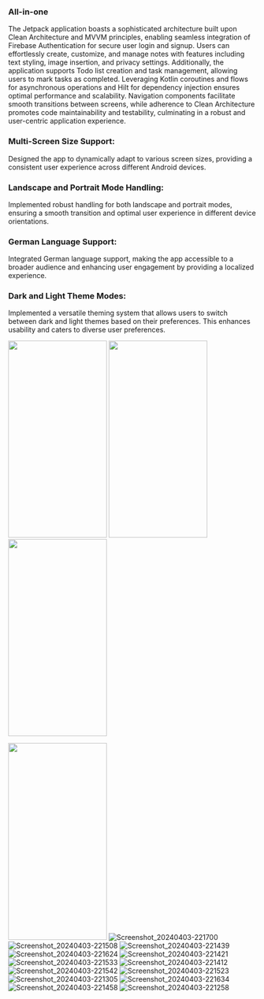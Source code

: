 

### All-in-one

The Jetpack application boasts a sophisticated architecture built upon Clean Architecture and MVVM principles, enabling seamless integration of Firebase Authentication for secure user login and signup. Users can effortlessly create, customize, and manage notes with features including text styling, image insertion, and privacy settings. Additionally, the application supports Todo list creation and task management, allowing users to mark tasks as completed. Leveraging Kotlin coroutines and flows for asynchronous operations and Hilt for dependency injection ensures optimal performance and scalability. Navigation components facilitate smooth transitions between screens, while adherence to Clean Architecture promotes code maintainability and testability, culminating in a robust and user-centric application experience.

### Multi-Screen Size Support:
Designed the app to dynamically adapt to various screen sizes, providing a consistent user experience across different Android devices.

### Landscape and Portrait Mode Handling:
Implemented robust handling for both landscape and portrait modes, ensuring a smooth transition and optimal user experience in different device orientations.

### German Language Support:
Integrated German language support, making the app accessible to a broader audience and enhancing user engagement by providing a localized experience.

### Dark and Light Theme Modes:
Implemented a versatile theming system that allows users to switch between dark and light themes based on their preferences. This enhances usability and caters to diverse user preferences.

<img
  src = "https://github.com/Adnan4456/NoteBook/assets/82003540/06ab5d94-3284-4a4f-a9a5-9ca982d50201" 
  width="200" height="400" >   <img  
    src = "https://github.com/Adnan4456/NoteBook/assets/82003540/9cebbf75-4c85-40f2-bfe6-9721c7acec69"    
                                 width="200" height="400" >
                                <img  
    src = "https://github.com/Adnan4456/NoteBook/assets/82003540/9cebbf75-4c85-40f2-bfe6-9721c7acec69"    
                                 width="200" height="400" >
                                 
  <img  
      src = "https://github.com/Adnan4456/NoteBook/assets/82003540/9cebbf75-4c85-40f2-bfe6-9721c7acec69"    
                                 width="200" height="400" >
![Screenshot_20240403-221700](https://github.com/Adnan4456/NoteBook/assets/82003540/f203f004-9d21-49eb-a262-180d2c24452c)
![Screenshot_20240403-221508](https://github.com/Adnan4456/NoteBook/assets/82003540/3e6dbf24-79e1-445e-932c-ed36c53c1396)
![Screenshot_20240403-221439](https://github.com/Adnan4456/NoteBook/assets/82003540/abfc2248-6316-42ae-afdc-5d0568d43e09)
![Screenshot_20240403-221624](https://github.com/Adnan4456/NoteBook/assets/82003540/2cd2a6aa-6bbe-4848-9f2a-39d5c9168a56)
![Screenshot_20240403-221421](https://github.com/Adnan4456/NoteBook/assets/82003540/85e8f686-2f40-4c7b-955e-548cb0d5eaa3)
![Screenshot_20240403-221533](https://github.com/Adnan4456/NoteBook/assets/82003540/3c2b14d4-aedb-4cbd-a64f-b99b8ffeb153)
![Screenshot_20240403-221412](https://github.com/Adnan4456/NoteBook/assets/82003540/20c8bb30-b616-4b50-bdac-a202850afaf1)
![Screenshot_20240403-221542](https://github.com/Adnan4456/NoteBook/assets/82003540/53075820-81fa-404f-a26c-2f24437527a2)
![Screenshot_20240403-221523](https://github.com/Adnan4456/NoteBook/assets/82003540/161f6fe0-ce64-42a8-be01-a1b381972f83)
![Screenshot_20240403-221305](https://github.com/Adnan4456/NoteBook/assets/82003540/47786200-8c3a-4180-8155-26079aea7c60)
![Screenshot_20240403-221634](https://github.com/Adnan4456/NoteBook/assets/82003540/ce1e80d9-fe99-404b-97fa-9cd2de71cc6f)
![Screenshot_20240403-221458](https://github.com/Adnan4456/NoteBook/assets/82003540/37c53876-e700-4eb2-8357-1f2634917f7b)
![Screenshot_20240403-221258](https://github.com/Adnan4456/NoteBook/assets/82003540/31f3e091-4943-41fd-b505-aa0a87476e92)


